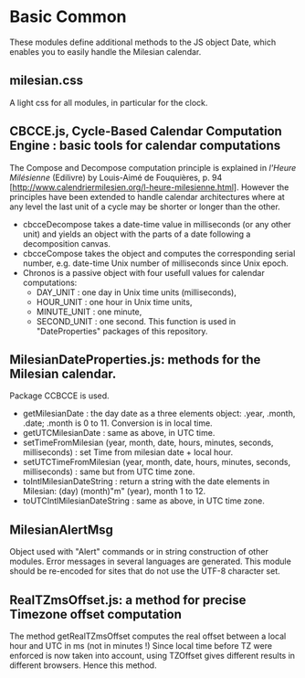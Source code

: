 # Basic Common

These modules define additional methods to the JS object Date, which enables you to easily handle the Milesian calendar.
## milesian.css
A light css for all modules, in particular for the clock.

## CBCCE.js, Cycle-Based Calendar Computation Engine : basic tools for calendar computations
The Compose and Decompose computation principle is explained in *l'Heure Milésienne* (Edilivre) by Louis-Aimé de Fouquières, p. 94 [http://www.calendriermilesien.org/l-heure-milesienne.html].
However the principles have been extended to handle calendar architectures where at any level the last unit of a cycle may be shorter or longer than the other.
* cbcceDecompose takes a date-time value in milliseconds (or any other unit) 
and yields an object with the parts of a date following a decomposition canvas.
* cbcceCompose takes the object and computes the corresponding serial number, e.g. date-time Unix number of milliseconds since Unix epoch.
* Chronos is a passive object with four usefull values for calendar computations:
    * DAY_UNIT : one day in Unix time units (milliseconds),
    * HOUR_UNIT : one hour in Unix time units,
    * MINUTE_UNIT : one minute,
    * SECOND_UNIT : one second. 
This function is used in "DateProperties" packages of this repository.
  
## MilesianDateProperties.js: methods for the Milesian calendar.
Package CCBCCE is used.
* getMilesianDate : the day date as a three elements object: .year, .month, .date; .month is 0 to 11. Conversion is in local time.
* getUTCMilesianDate : same as above, in UTC time.
* setTimeFromMilesian (year, month, date, hours, minutes, seconds, milliseconds) : set Time from milesian date + local hour.
* setUTCTimeFromMilesian (year, month, date, hours, minutes, seconds, milliseconds) : same but from UTC time zone.
* toIntlMilesianDateString : return a string with the date elements in Milesian: (day) (month)"m" (year), month 1 to 12.
* toUTCIntlMilesianDateString : same as above, in UTC time zone.

## MilesianAlertMsg
Object used with "Alert" commands or in string construction of other modules. Error messages in several languages are generated. 
This module should be re-encoded for sites that do not use the UTF-8 character set.

## RealTZmsOffset.js: a method for precise Timezone offset computation
The method getRealTZmsOffset computes the real offset between a local hour and UTC in ms (not in minutes !)
Since local time before TZ were enforced is now taken into account, 
using TZOffset gives different results in different browsers.
Hence this method.
